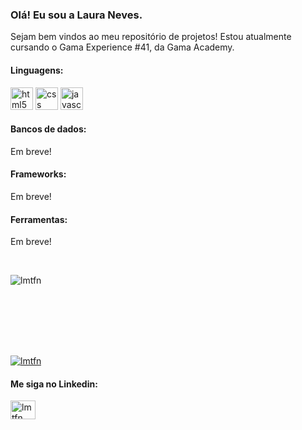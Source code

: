 <h3>Olá! Eu sou a Laura Neves.</h3>
<p>Sejam bem vindos ao meu repositório de projetos! Estou atualmente cursando o Gama Experience #41, da Gama Academy.</p>

<h4>Linguagens:</h4>
<p align="left">
   <img src="https://cdn.jsdelivr.net/gh/devicons/devicon/icons/html5/html5-original.svg" alt="html5" width="36 heigt="36" />
  <img src="https://cdn.jsdelivr.net/gh/devicons/devicon/icons/css3/css3-original.svg" alt="css" width="36 heigt="36" />
  <img src="https://cdn.jsdelivr.net/gh/devicons/devicon/icons/javascript/javascript-original.svg" alt="javascript" width="36 heigt="36" />
</p>

<h4>Bancos de dados:</h4>
<p align="left">Em breve!
</p>
               
<h4>Frameworks:</h4>
<p align="left">Em breve!
</p>
               
<h4>Ferramentas:</h4>
<p align="left">Em breve!
</p>
               
<br/>
               
<p><img align="left" style="display:block;" src="https://github-readme-stats.vercel.app/api/top-langs?username=lmtfn&show_icons=true&locale=en&layout=compact" alt="lmtfn" /></p>

<br/>
<br/>
<br/>
<br/>
<br/>
<br/>
<br/>

<p align="left" style="margin-top:10px;"> <a href="https://github.com/ryo-ma/github-profile-trophy"><img src="https://github-profile-trophy.vercel.app/?username=lmtfn&theme=onedark&row=1&margin-w=5" alt="lmtfn" /></a> </p>

<h4 align="left">Me siga no Linkedin:</h4>
<p align="left">
<a href="https://www.linkedin.com/in/laura-neves-26908346/" target="blank"><img align="center" src="https://raw.githubusercontent.com/rahuldkjain/github-profile-readme-generator/master/src/images/icons/Social/linked-in-alt.svg" alt="lmtfn" height="30" width="40" /></a>
</p>
